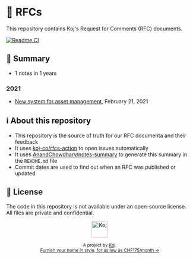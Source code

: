 # 💬 RFCs

This repository contains Koj's Request for Comments (RFC) documents.

[![Readme CI](https://github.com/koj-co/rfcs/workflows/Readme%20CI/badge.svg)](https://github.com/koj-co/rfcs/actions?query=workflow%3A%22Readme+CI%22)

<!--notes-->

## 🌯 Summary

- 1 notes in 1 years

### 2021

- [New system for asset management](./rfcs/2021/asset-management.md), February 21, 2021
<!--/notes-->

## ℹ️ About this repository

- This repository is the source of truth for our RFC documenta and their feedback
- It uses [koj-co/rfcs-action](https://github.com/koj-co/rfcs-action) to open issues automatically
- It uses [AnandChowdhary/notes-summary](https://github.com/AnandChowdhary/notes-summary) to generate this summary in the `README.md` file
- Commit dates are used to find out when an RFC was published or updated

## 📄 License

The code in this repository is not available under an open-source license. All files are private and confidential.

<p align="center">
  <a href="https://koj.co">
    <img width="44" alt="Koj" src="https://kojcdn.com/v1598284251/website-v2/koj-github-footer_m089ze.svg">
  </a>
</p>
<p align="center">
  <sub>A project by <a href="https://koj.co">Koj</a>. <br> <a href="https://koj.co">Furnish your home in style, for as low as CHF175/month →</a></sub>
</p>
